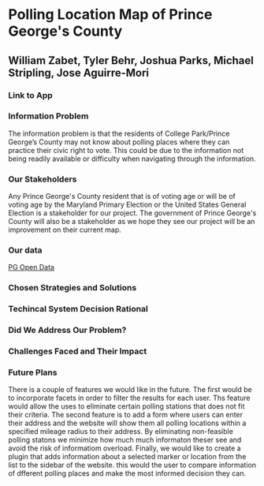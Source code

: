 # **Polling Location Map of Prince George's County**
## **William Zabet, Tyler Behr, Joshua Parks, Michael Stripling, Jose Aguirre-Mori**
### Link to App

### Information Problem
The information problem is that the residents of College Park/Prince George’s County may not know about polling places where they can practice their civic right to vote. This could be due to the information not being readily available or difficulty when navigating through the information.
### Our Stakeholders
Any Prince George's County resident that is of voting age or will be of voting age by the Maryland Primary Election or the United States General Election is a stakeholder for our project. The government of Prince George's County will also be a stakeholder as we hope they see our project will be an improvement on their current map. 

### Our data
[PG Open Data](https://data.princegeorgescountymd.gov/Government/Polling-Places/e2wd-vu2n)
### Chosen Strategies and Solutions

### Techincal System Decision Rational

### Did We Address Our Problem?

### Challenges Faced and Their Impact

### Future Plans
There is a couple of features we would like in the future. The first would be to incorporate facets in order to filter the results for each user. Ths feature would allow the uses to eliminate certain polling stations that does not fit their criteria. The second  feature is to add a form where users can enter their address and the website will show them all polling locations within a specified mileage radius to their address. By eliminating non-feasible polling statons we minimize how much much informaton theser see and avoid the risk of informatiom overload. Finally, we would like to create a plugin that adds information about a selected marker or location from the list to the sidebar of the website. this would the user to compare information of dfferent polling places and make the most informed decision they can.
